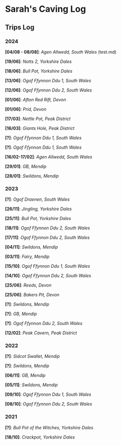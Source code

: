 # Sarah's Caving Log

## Trips Log
### 2024
**[04/08 - 08/08]**: *Agen Allwedd, South Wales* 
(test.md)

**[19/06]**: *Notts 2, Yorkshire Dales*

**[18/06]**: *Bull Pot, Yorkshire Dales* 

**[13/06]**: *Ogof Ffynnon Ddu 1, South Wales* 

**[12/06]**: *Ogof Ffynnon Ddu 2, South Wales* 

**[01/06]**: *Afton Red Rift, Devon* 

**[01/06]**: *Prid, Devon* 

**[17/03]**: *Nettle Pot, Peak District* 

**[16/03]**: *Giants Hole, Peak District*

**[?]**: *Ogof Ffynnon Ddu 1, South Wales*

**[?]**: *Ogof Ffynnon Ddu 1, South Wales*

**[16/02-17/02]**: *Agen Allwedd, South Wales*

**[29/01]**: *GB, Mendip*

**[28/01]**: *Swildons, Mendip*

### 2023
**[?]**: *Ogof Draenen, South Wales*

**[26/11]**: *Jingling, Yorkshire Dales*

**[25/11]**: *Bull Pot, Yorkshire Dales*

**[18/11]**: *Ogof Ffynnon Ddu 2, South Wales*

**[17/11]**: *Ogof Ffynnon Ddu 2, South Wales*

**[04/11]**: *Swildons, Mendip*

**[03/11]**: *Fairy, Mendip*

**[15/10]**: *Ogof Ffynnon Ddu 1, South Wales*

**[14/10]**: *Ogof Ffynnon Ddu 2, South Wales*

**[25/06]**: *Reeds, Devon*

**[25/06]**: *Bakers Pit, Devon*

**[?]**: *Swildons, Mendip*

**[?]**: *GB, Mendip*

**[?]**: *Ogof Ffynnon Ddu 2, South Wales*

**[12/02]**: *Peak Cavern, Peak District*

### 2022

**[?]**: *Sidcot Swallet, Mendip*

**[?]**: *Swildons, Mendip*

**[06/11]**: *GB, Mendip*

**[05/11]**: *Swildons, Mendip*

**[09/10]**: *Ogof Ffynnon Ddu 1, South Wales*

**[08/10]**: *Ogof Ffynnon Ddu 2, South Wales*

### 2021
**[?]**: *Bull Pot of the Witches, Yorkshire Dales*

**[18/10]**: *Crackpot, Yorkshire Dales*












